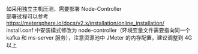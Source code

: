 如采用独立主机压测，需要部署 Node-Controller <br>
部署过程可以参考 https://metersphere.io/docs/v2.x/installation/online_installation/ <br>
install.conf 中安装模式修改为 node-controller（环境变量文件需要指向同一个 kafka 和 ms-server 服务），注意资源池中 JMeter 的内存配置，建议调整到 4G 以上